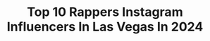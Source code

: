 ---
title: Top 10 Rappers Instagram Influencers In Las Vegas In 2024
description: >-
  Find top rappers Instagram influencers in Las Vegas in 2024. Most popular hashtags: #lasvegas #rapper #hiphop #music.
platform: Instagram
hits: 43
text_top: Discover the top-rated Instagram accounts on inBeat.
text_bottom: Our platform aggregates 43 Instagram influencers like this in Las Vegas, United States for you to connect with.
profiles:
  - username: "thebest_2pac"
    fullname: >-
      Tupac Shakur  📰
    bio: >-
      The best fans of Tupac 🔛🔝 DM for promos 📩
    location: "United States"
    followers: 294940
    engagement: 183
    commentsToLikes: 0.029093
    id: ck8tc4u5kyah60j7898att257
    verified: false
    hashtags: "#tupac, #thebest, #thuglife, #legend"
  - username: "gianniblu"
    fullname: >-
      Gianni Blu
    bio: >-
      🌎DJ | Producer | Songwriter | 🇮🇹/🇻🇪/🇭🇹 📧 MGMT: Scott@GianniBlu.com 📬 BOOKINGS: Jeremy@royalesociety.com / Management@GianniBlu.com
    location: "United States"
    followers: 107914
    engagement: 46
    commentsToLikes: 0.031345
    id: ck15rzt7baiv60i19rbn6ef56
    verified: true
    hashtags: "#e11evenmiami, #djlife, #gianniblu, #techhouse"
  - username: "donwelchmusic"
    fullname: >-
      𝕯𝖔𝖓 𝖂𝖊𝖑𝖈𝖍
    bio: >-
      ◾American Recording Artist ◾DIRT⚡ROCK ◾Pre-save/ pre order my new single (Guyg) https://cmdshft.ffm.to/GUYG
    location: "United States"
    followers: 43106
    engagement: 259
    commentsToLikes: 0.274878
    id: ck0vux70lmkm00i19kjcq7ohf
    verified: false
    hashtags: "#billboard, #sendraboots, #bolotie, #westernwear"
  - username: "cspmusicgroup"
    fullname: >-
      CSP MUSIC GROUP
    bio: >-
      Artist Development | Artist Management | Logistics | ATLANTA | MINNEAPOLIS, LAS VEGAS, AB: @flydreamflights
    location: "United States"
    followers: 121276
    engagement: 91
    commentsToLikes: 0.160426
    id: ck5zvy1u854j90i14gvtnmvxl
    verified: false
    hashtags: "#photography, #atlanta, #musicindustry, #artistmanagement"
  - username: "carlitosway78"
    fullname: >-
      Las Vegas Photographer
    bio: >-
      "..And Really I Think I Like Who I'm Becoming ..-Drake 📍Visalia,CA 👉🏼 Las Vegas,NV 📸 ￼Vegas ￼Photographer￼ 🍽 Foodie 💻 Social Media
    location: "United States"
    followers: 8952
    engagement: 334
    commentsToLikes: 0.099465
    id: ck5buc7qrhipj0i112u6pwzor
    verified: false
    hashtags: "#naturelovers, #hike, #travelbug, #travelgram"
  - username: "natethedonn"
    fullname: >-
      Nathan Delva
    bio: >-
      MIA | LA📍🇭🇹| mgmt: @cgemtalent | @NovaMEN Ambassador|God 1st| NUPE ♦️|CEO of @envisionapparel_ LONG LIVE OTIS ANDERSON🕊
    location: "United States"
    followers: 57915
    engagement: 384
    commentsToLikes: 0.029653
    id: ckxlenbox87x50j23kzcwmx57
    verified: false
    hashtags: "#atlanta, #socal, #newmusic, #producer"
  - username: "_cashcali_"
    fullname: >-
      Ca$hcali aKa Ca$hRoDmAn 🤮🧑🏿‍🎤🔺
    bio: >-
      Rapper/model/Entrepreneur ⏱ Album Mode 👨🏾‍💼founder/ceo of @trianglegangmusicgroup @deadhomiesworldwide ™️ 🐲 BLING BLAOW VIDEO OUT NOW 🐲
    location: "United States"
    followers: 18257
    engagement: 495
    commentsToLikes: 0.068060
    id: ck5hq4rnvshw00i11qpaodjiy
    verified: false
    hashtags: "#aroundtheworld, #explorepage, #arizona, #instagram"
  - username: "lukegawne"
    fullname: >-
      GAWNE
    bio: >-
      ⬇️ “KINFOLK” out NOW 👊🏼🔥
    location: "United States"
    followers: 286653
    engagement: 356
    commentsToLikes: 0.045466
    id: ck5zqczr9udhi0i14ok1f19fj
    verified: false
    hashtags: "#rapper, #music, #kinfolk, #newmusic"
  - username: "arikittee"
    fullname: >-
      Arzu🧿 (Ari Kittee)
    bio: >-
      Hip Hop Artist 🎤🎧 #persian Queen👸🏻 📍 California Download my music below⤵️
    location: "United States"
    followers: 265821
    engagement: 177
    commentsToLikes: 0.089211
    id: ckap9xyj5u04p0i78t77v73ps
    verified: false
    hashtags: "#curves, #thicc, #miamibeach, #persian"
  - username: "iamthaprettygangsta"
    fullname: >-
      🥰 Prettyme.05 👄
    bio: >-
      🤩 Mother Of @ComptonAv 💎 Follow My 2nd Page @prettyme.kisses 🥰 💲DM For any Booking / Promo inquiry 🏩 Click & Visit My Boutique 🔽
    location: "United States"
    followers: 7739
    engagement: 1067
    commentsToLikes: 0.203068
    id: ck6u2kqvrsder0j71n4ivqugl
    verified: false
    hashtags: "#rap, #losangeles, #worldstarhiphop, #boss"
---